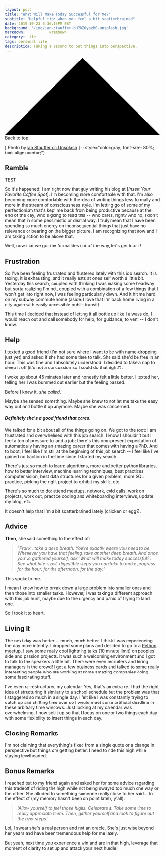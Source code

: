```yaml
---
layout: post
title: "What Will Make Today Successful for Me?"
subtitle: "Helpful tips when you feel a bit scatterbrained"
date: 2019-10-23 5:36:05PM EST
background: '/img/ian-stauffer-bH7kZ0yazB0-unsplash.jpg'
markdown:           kramdown
category: life
tags: personal life  
description: Taking a second to put things into perspective. 
---
```


  <a class="top-link hide" href="" id="js-top">
    <svg xmlns="http://www.w3.org/2000/svg" viewBox="0 0 12 6"><path d="M12 6H0l6-6z"/></svg>
      <span class="screen-reader-text">Back to top</span>
      </a>

\[ Photo by [Ian Stauffer on Unsplash](https://unsplash.com/@ianstauffer) \]
{: style="color:gray; font-size: 80%; text-align: center;"}

<!--
<script src="https://gist.github.com/franktcao/0683211eaf86f419dc8ea2f0eb85960c.js"></script>
-->

## Ramble
TEST 


So it's happened: I am right now that guy writing his blog at [*Insert Your Favorite Coffee Spot*]. I'm becoming more comfortable with that. I'm also becoming more comfortable with the idea of writing things less formally and more in the stream of consciousness style. I'm letting go of some of my perfectionism that's kept me back from being productive because at the end of the day, who's going to read this -- who cares, right? And no, I don't mean that in some pessimistic or dismal way. I truly mean that I have been spending so much energy on inconsequential things that just have no relevance or bearing on the bigger picture. I am recognizing that now and I am taking action to be above that.

Well, now that we got the formalities out of the way, let's get into it! 

## Frustration
So I've been feeling frustrated and flustered lately with this job search. It is taxing, it is exhausting, and it really eats at ones self worth a little bit. Yesterday this search, coupled with thinking I was making some headway but sorta realizing I'm not, coupled with a combination of a few things that I won't get into right now, I was feeling particularly down. And it hit me hard on my subway commute home (aside: I love that I'm back home living in a city again with easily accessible public transit). 

This time I decided that instead of letting it all bottle up like I always do, I would reach out and call somebody for help, for guidance, to vent -- I don't know.

## Help 
I texted a good friend (I'm not sure where I want to be with name-dropping just yet) and asked if she had some time to talk. She said she'd be free in an hour. This was fine and I absolutely understood. I decided to take a nap to sleep it off (it's not a concussion so I could do that right?). 

I woke up about 45 minutes later and honestly felt a little better. I texted her, telling her I was bummed out earlier but the feeling passed. 

Before I knew it, *she called*. 

Maybe she sensed something. 
Maybe she knew to not let me take the easy way out and bottle it up anymore. 
Maybe she was concerned. 

##### *Definitely* she's a good friend that cares.  

We talked for a bit about all of the things going on. We got to the root: I am frustrated and overwhelmed with this job search. I know I shouldn't but I feel a ton of pressure to land a job; there's this omnipresent expectation of automatically having an amazing career that comes with having a PhD. And to boot, I feel like I'm still at the beginning of this job search -- I feel like I've gained no traction in the time since I started my search. 

There's just so much to learn: algorithms, more and better python libraries, how to better interview, machine learning techniques, best practices computer vision, best data structures for a given problem, more SQL practice, picking the right project to exhibit my skills, etc.
 
There's so much to do: attend meetups, network, cold calls, work on projects, work out, practice coding and whiteboarding interviews, update my blog, etc.

It doesn't help that I'm a bit scatterbrained lately (chicken or egg?).

## Advice
**Then**, she said something to the effect of:
> *"Frank , take a deep breath. You're exactly where you need to be. Whenever you have that feeling, take another deep breath. And once you've gathered yourself, ask 'What will make today successful?'. See what bite-szed, digestible steps you can take to make progress for the hour, for the afternoon, for the day."*

This spoke to me. 

I mean I know how to break down a large problem into smaller ones and then those into smaller tasks. However, I was taking a different approach with this job hunt, maybe due to the urgency and panic of trying to land one.

So I took it to heart.

## Living It
The next day was better -- much, much better. I think I was experiencing the day more intently. I dropped some plans and decided to go to a [Python meetup](https://www.meetup.com/bostonpython/). I saw some really cool lightning talks (10 minute limit) on peoples' side and passion projects. It was such a welcoming environment and I got to talk to the speakers a little bit. There were even recruiters and hiring managers in the crowd! I got a few business cards and talked to some really interesting people who are working at some amazing companies doing some fascinating stuff.

I've even *re*-restructured my calendar. Yes, that's an extra *re*. I had the right idea of structuring it similarly to a school schedule but the problem was that I staggered so much in a single day. I felt like I was constantly trying to catch up and shifting time over so I would meet some artificial deadline in these arbitrary time windows. Just looking at my calendar was overwhelming. I now set it up so that I focus on one or two things each day with some flexibility to insert things in each day. 

## Closing Remarks
I'm not claiming that everything's fixed from a single quote or a change in perspective but things *are* getting better. I need to ride this high while staying levelheaded. 

## Bonus Remarks

I reached out to my friend again and asked her for some advice regarding this tradeoff of riding the high while not being swayed too much one way or the other. She alluded to something someone really close to her said... to the effect of (my memory hasn't been on point lately, y'all): 
 
> *'Allow yourself to feel those highs. Celebrate it. Take some time to really appreciate them. Then, gather yourself and look to figure out the next steps.'*

Lol, I swear she's a real person and not an oracle. She's just wise beyond her years and have been tremendous help for me lately. 

But yeah, next time *you* experience a win and are in that high, leverage that moment of clarity to set up and attack your next hurdle!
